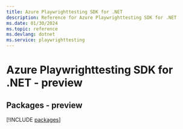 ```yaml
---
title: Azure Playwrighttesting SDK for .NET
description: Reference for Azure Playwrighttesting SDK for .NET
ms.date: 01/30/2024
ms.topic: reference
ms.devlang: dotnet
ms.service: playwrighttesting
---
```

# Azure Playwrighttesting SDK for .NET - preview
## Packages - preview
[!INCLUDE [packages](playwrighttesting-index.md)]